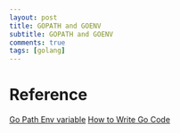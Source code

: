 ```yaml
---
layout: post
title: GOPATH and GOENV
subtitle: GOPATH and GOENV
comments: true
tags: [golang]
---
```

# Reference
[Go Path Env variable](https://golang.org/cmd/go/#hdr-GOPATH_environment_variable)
[How to Write Go Code](https://golang.org/doc/code.html)
